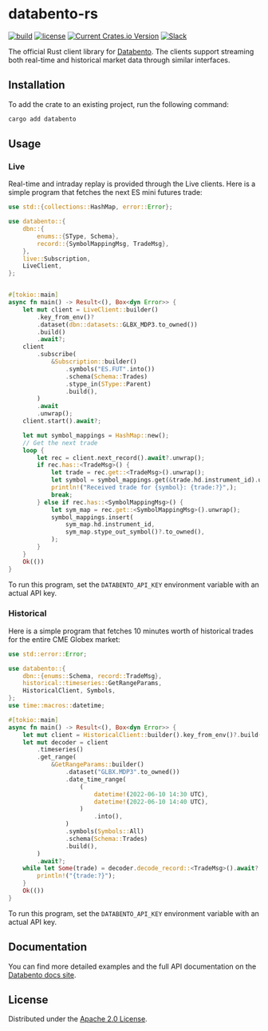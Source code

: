 # databento-rs

[![build](https://github.com/databento/databento-rs/actions/workflows/build.yaml/badge.svg)](https://github.com/databento/dbn/actions/workflows/build.yaml)
[![license](https://img.shields.io/github/license/databento/databento-rs?color=blue)](./LICENSE)
[![Current Crates.io Version](https://img.shields.io/crates/v/databento.svg)](https://crates.io/crates/databento)
[![Slack](https://img.shields.io/badge/join_Slack-community-darkblue.svg?logo=slack)](https://join.slack.com/t/databento-hq/shared_invite/zt-1xk498wxs-9fUs_xhz5ypaGD~mhI_hVQ)

The official Rust client library for [Databento](https://databento.com).
The clients support streaming both real-time and historical market data through similar interfaces.

## Installation

To add the crate to an existing project, run the following command:
```sh
cargo add databento
```

## Usage

### Live

Real-time and intraday replay is provided through the Live clients.
Here is a simple program that fetches the next ES mini futures trade:

```rust
use std::{collections::HashMap, error::Error};

use databento::{
    dbn::{
        enums::{SType, Schema},
        record::{SymbolMappingMsg, TradeMsg},
    },
    live::Subscription,
    LiveClient,
};


#[tokio::main]
async fn main() -> Result<(), Box<dyn Error>> {
    let mut client = LiveClient::builder()
        .key_from_env()?
        .dataset(dbn::datasets::GLBX_MDP3.to_owned())
        .build()
        .await?;
    client
        .subscribe(
            &Subscription::builder()
                .symbols("ES.FUT".into())
                .schema(Schema::Trades)
                .stype_in(SType::Parent)
                .build(),
        )
        .await
        .unwrap();
    client.start().await?;

    let mut symbol_mappings = HashMap::new();
    // Get the next trade
    loop {
        let rec = client.next_record().await?.unwrap();
        if rec.has::<TradeMsg>() {
            let trade = rec.get::<TradeMsg>().unwrap();
            let symbol = symbol_mappings.get(&trade.hd.instrument_id).unwrap();
            println!("Received trade for {symbol}: {trade:?}",);
            break;
        } else if rec.has::<SymbolMappingMsg>() {
            let sym_map = rec.get::<SymbolMappingMsg>().unwrap();
            symbol_mappings.insert(
                sym_map.hd.instrument_id,
                sym_map.stype_out_symbol()?.to_owned(),
            );
        }
    }
    Ok(())
}
```
To run this program, set the `DATABENTO_API_KEY` environment variable with an actual API key.

### Historical

Here is a simple program that fetches 10 minutes worth of historical trades for the entire CME Globex market:
```rust
use std::error::Error;

use databento::{
    dbn::{enums::Schema, record::TradeMsg},
    historical::timeseries::GetRangeParams,
    HistoricalClient, Symbols,
};
use time::macros::datetime;

#[tokio::main]
async fn main() -> Result<(), Box<dyn Error>> {
    let mut client = HistoricalClient::builder().key_from_env()?.build()?;
    let mut decoder = client
        .timeseries()
        .get_range(
            &GetRangeParams::builder()
                .dataset("GLBX.MDP3".to_owned())
                .date_time_range(
                    (
                        datetime!(2022-06-10 14:30 UTC),
                        datetime!(2022-06-10 14:40 UTC),
                    )
                        .into(),
                )
                .symbols(Symbols::All)
                .schema(Schema::Trades)
                .build(),
        )
        .await?;
    while let Some(trade) = decoder.decode_record::<TradeMsg>().await? {
        println!("{trade:?}");
    }
    Ok(())
}
```
To run this program, set the `DATABENTO_API_KEY` environment variable with an actual API key.

## Documentation

You can find more detailed examples and the full API documentation on the [Databento docs site](https://docs.databento.com/getting-started?historical=rust&live=rust).

## License

Distributed under the [Apache 2.0 License](https://www.apache.org/licenses/LICENSE-2.0.html).
